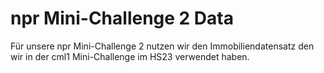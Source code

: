 # npr Mini-Challenge 2 Data

Für unsere npr Mini-Challenge 2 nutzen wir den Immobiliendatensatz den wir in der cml1 Mini-Challenge im HS23 verwendet haben.